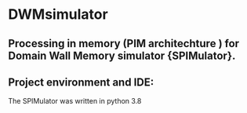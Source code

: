 # DWMsimulator
## Processing in memory (PIM architechture ) for Domain Wall Memory simulator {**SPIMulator**}.


## Project environment and IDE:
The SPIMulator was written in python 3.8



























